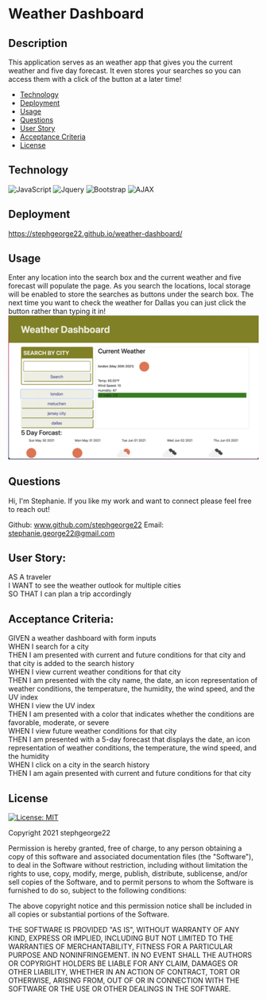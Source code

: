 # Weather Dashboard

## Description
This application serves as an weather app that gives you the current weather and five day forecast. It even stores your searches so you can access them with a click of the button at a later time!

* [Technology](#technology)
* [Deployment](#deployment)
* [Usage](#usage)
* [Questions](#questions)
* [User Story](#userstory)
* [Acceptance Criteria](#acceptancecritera)
* [License](#license)

## Technology
![JavaScript](https://img.shields.io/badge/javascript-%23323330.svg?style=for-the-badge&logo=javascript&logoColor=%23F7DF1E)
![Jquery](https://img.shields.io/badge/jQuery-0769AD?style=for-the-badge&logo=jquery&logoColor=white)
![Bootstrap](https://img.shields.io/badge/bootstrap-%23563D7C.svg?style=for-the-badge&logo=bootstrap&logoColor=white)
![AJAX](https://img.shields.io/badge/-AJAX-yellowgreen)

## Deployment
https://stephgeorge22.github.io/weather-dashboard/

## Usage

Enter any location into the search box and the current weather and five forecast will populate the page. As you search the locations, local storage will be enabled to store the searches as buttons under the search box. The next time you want to check the weather for Dallas you can just click the button rather than typing it in! 
<img src="./assets/images/website.png" alt="website screenshot" />

## Questions
Hi, I'm Stephanie. If you like my work and want to connect please feel free to reach out!

Github: www.github.com/stephgeorge22
Email: stephanie.george22@gmail.com

## User Story:
AS A traveler <br />
I WANT to see the weather outlook for multiple cities <br />
SO THAT I can plan a trip accordingly <br />

## Acceptance Criteria:
GIVEN a weather dashboard with form inputs <br />
WHEN I search for a city <br />
THEN I am presented with current and future conditions for that city and that city is added to the search history <br />
WHEN I view current weather conditions for that city <br />
THEN I am presented with the city name, the date, an icon representation of weather conditions, the temperature, the humidity, the wind speed, and the UV index <br />
WHEN I view the UV index <br />
THEN I am presented with a color that indicates whether the conditions are favorable, moderate, or severe <br />
WHEN I view future weather conditions for that city <br />
THEN I am presented with a 5-day forecast that displays the date, an icon representation of weather conditions, the temperature, the wind speed, and the humidity <br />
WHEN I click on a city in the search history <br />
THEN I am again presented with current and future conditions for that city <br />

## License 
[![License: MIT](https://img.shields.io/badge/License-MIT-yellow.svg)](https://opensource.org/licenses/MIT)

Copyright 2021 stephgeorge22

Permission is hereby granted, free of charge, to any person obtaining a copy of this software and associated documentation files (the "Software"), to deal in the Software without restriction, including without limitation the rights to use, copy, modify, merge, publish, distribute, sublicense, and/or sell copies of the Software, and to permit persons to whom the Software is furnished to do so, subject to the following conditions:

The above copyright notice and this permission notice shall be included in all copies or substantial portions of the Software.

THE SOFTWARE IS PROVIDED "AS IS", WITHOUT WARRANTY OF ANY KIND, EXPRESS OR IMPLIED, INCLUDING BUT NOT LIMITED TO THE WARRANTIES OF MERCHANTABILITY, FITNESS FOR A PARTICULAR PURPOSE AND NONINFRINGEMENT. IN NO EVENT SHALL THE AUTHORS OR COPYRIGHT HOLDERS BE LIABLE FOR ANY CLAIM, DAMAGES OR OTHER LIABILITY, WHETHER IN AN ACTION OF CONTRACT, TORT OR OTHERWISE, ARISING FROM, OUT OF OR IN CONNECTION WITH THE SOFTWARE OR THE USE OR OTHER DEALINGS IN THE SOFTWARE.
